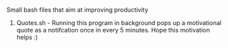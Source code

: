 Small bash files that aim at improving productivity <br>
1) Quotes.sh - Running this program in background pops up a motivational quote as a notifcation once in every 5 minutes. Hope this motivation helps :)
